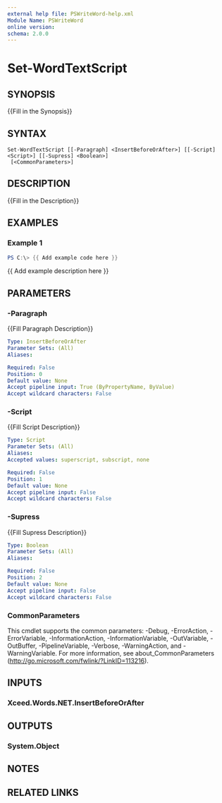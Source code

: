 ```yaml
---
external help file: PSWriteWord-help.xml
Module Name: PSWriteWord
online version:
schema: 2.0.0
---
```


# Set-WordTextScript

## SYNOPSIS
{{Fill in the Synopsis}}

## SYNTAX

```
Set-WordTextScript [[-Paragraph] <InsertBeforeOrAfter>] [[-Script] <Script>] [[-Supress] <Boolean>]
 [<CommonParameters>]
```

## DESCRIPTION
{{Fill in the Description}}

## EXAMPLES

### Example 1
```powershell
PS C:\> {{ Add example code here }}
```

{{ Add example description here }}

## PARAMETERS

### -Paragraph
{{Fill Paragraph Description}}

```yaml
Type: InsertBeforeOrAfter
Parameter Sets: (All)
Aliases:

Required: False
Position: 0
Default value: None
Accept pipeline input: True (ByPropertyName, ByValue)
Accept wildcard characters: False
```

### -Script
{{Fill Script Description}}

```yaml
Type: Script
Parameter Sets: (All)
Aliases:
Accepted values: superscript, subscript, none

Required: False
Position: 1
Default value: None
Accept pipeline input: False
Accept wildcard characters: False
```

### -Supress
{{Fill Supress Description}}

```yaml
Type: Boolean
Parameter Sets: (All)
Aliases:

Required: False
Position: 2
Default value: None
Accept pipeline input: False
Accept wildcard characters: False
```

### CommonParameters
This cmdlet supports the common parameters: -Debug, -ErrorAction, -ErrorVariable, -InformationAction, -InformationVariable, -OutVariable, -OutBuffer, -PipelineVariable, -Verbose, -WarningAction, and -WarningVariable.
For more information, see about_CommonParameters (http://go.microsoft.com/fwlink/?LinkID=113216).

## INPUTS

### Xceed.Words.NET.InsertBeforeOrAfter


## OUTPUTS

### System.Object

## NOTES

## RELATED LINKS
